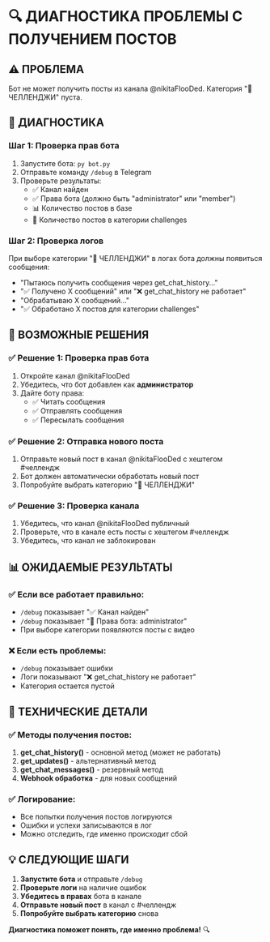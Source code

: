 # 🔍 ДИАГНОСТИКА ПРОБЛЕМЫ С ПОЛУЧЕНИЕМ ПОСТОВ

## ⚠️ ПРОБЛЕМА

Бот не может получить посты из канала @nikitaFlooDed. Категория "🎯 ЧЕЛЛЕНДЖИ" пуста.

## 🔧 ДИАГНОСТИКА

### Шаг 1: Проверка прав бота
1. Запустите бота: `py bot.py`
2. Отправьте команду `/debug` в Telegram
3. Проверьте результаты:
   - ✅ Канал найден
   - ✅ Права бота (должно быть "administrator" или "member")
   - 📊 Количество постов в базе
   - 🎯 Количество постов в категории challenges

### Шаг 2: Проверка логов
При выборе категории "🎯 ЧЕЛЛЕНДЖИ" в логах бота должны появиться сообщения:
- "Пытаюсь получить сообщения через get_chat_history..."
- "✅ Получено X сообщений" или "❌ get_chat_history не работает"
- "Обрабатываю X сообщений..."
- "✅ Обработано X постов для категории challenges"

## 🚀 ВОЗМОЖНЫЕ РЕШЕНИЯ

### ✅ Решение 1: Проверка прав бота
1. Откройте канал @nikitaFlooDed
2. Убедитесь, что бот добавлен как **администратор**
3. Дайте боту права:
   - ✅ Читать сообщения
   - ✅ Отправлять сообщения
   - ✅ Пересылать сообщения

### ✅ Решение 2: Отправка нового поста
1. Отправьте новый пост в канал @nikitaFlooDed с хештегом #челлендж
2. Бот должен автоматически обработать новый пост
3. Попробуйте выбрать категорию "🎯 ЧЕЛЛЕНДЖИ"

### ✅ Решение 3: Проверка канала
1. Убедитесь, что канал @nikitaFlooDed публичный
2. Проверьте, что в канале есть посты с хештегом #челлендж
3. Убедитесь, что канал не заблокирован

## 📊 ОЖИДАЕМЫЕ РЕЗУЛЬТАТЫ

### ✅ Если все работает правильно:
- `/debug` показывает "✅ Канал найден"
- `/debug` показывает "👤 Права бота: administrator"
- При выборе категории появляются посты с видео

### ❌ Если есть проблемы:
- `/debug` показывает ошибки
- Логи показывают "❌ get_chat_history не работает"
- Категория остается пустой

## 🔧 ТЕХНИЧЕСКИЕ ДЕТАЛИ

### ✅ Методы получения постов:
1. **get_chat_history()** - основной метод (может не работать)
2. **get_updates()** - альтернативный метод
3. **get_chat_messages()** - резервный метод
4. **Webhook обработка** - для новых сообщений

### ✅ Логирование:
- Все попытки получения постов логируются
- Ошибки и успехи записываются в лог
- Можно отследить, где именно происходит сбой

## 💡 СЛЕДУЮЩИЕ ШАГИ

1. **Запустите бота** и отправьте `/debug`
2. **Проверьте логи** на наличие ошибок
3. **Убедитесь в правах** бота в канале
4. **Отправьте новый пост** в канал с #челлендж
5. **Попробуйте выбрать категорию** снова

**Диагностика поможет понять, где именно проблема!** 🔍 
